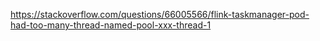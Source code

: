https://stackoverflow.com/questions/66005566/flink-taskmanager-pod-had-too-many-thread-named-pool-xxx-thread-1